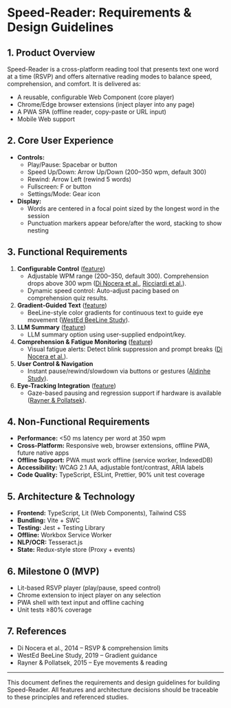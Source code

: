 # Speed-Reader: Requirements & Design Guidelines

## 1. Product Overview
Speed-Reader is a cross-platform reading tool that presents text one word at a time (RSVP) and offers alternative reading modes to balance speed, comprehension, and comfort. It is delivered as:
- A reusable, configurable Web Component (core player)
- Chrome/Edge browser extensions (inject player into any page)
- A PWA SPA (offline reader, copy-paste or URL input)
- Mobile Web support

## 2. Core User Experience
- **Controls:**
  - Play/Pause: Spacebar or button
  - Speed Up/Down: Arrow Up/Down (200–350 wpm, default 300)
  - Rewind: Arrow Left (rewind 5 words)
  - Fullscreen: F or button
  - Settings/Mode: Gear icon
- **Display:**
  - Words are centered in a focal point sized by the longest word in the session
  - Punctuation markers appear before/after the word, stacking to show nesting

## 3. Functional Requirements
1. **Configurable Control** ([feature](features/configurable_control.feature))
   - Adjustable WPM range (200–350, default 300). Comprehension drops above 300 wpm ([Di Nocera et al.](https://www.sciencedirect.com/science/article/pii/S0747563214007663), [Ricciardi et al.](https://www.researchgate.net/profile/Orlando-Ricciardi/publication/328925418_Rapid_serial_visual_presentation_Degradation_of_inferential_reading_comprehension_as_a_function_of_speed/links/5e5f7ec04585152ce8053ccd/Rapid-serial-visual-presentation-Degradation-of-inferential-reading-comprehension-as-a-function-of-speed.pdf)).
   - Dynamic speed control: Auto-adjust pacing based on comprehension quiz results.
2. **Gradient-Guided Text** ([feature](features/gradient_guided_text.feature))
   - BeeLine-style color gradients for continuous text to guide eye movement ([WestEd BeeLine Study](https://www.rif.org/sites/default/files/documents/2019/10/24/Support_Materials/BeeLineWestEdStudyFinal.pdf)).
3. **LLM Summary** ([feature](features/llm_summary.feature))
   - LLM summary option using user-supplied endpoint/key.
4. **Comprehension & Fatigue Monitoring** ([feature](features/comprehension_fatigue.feature))
   - Visual fatigue alerts: Detect blink suppression and prompt breaks ([Di Nocera et al.](https://www.sciencedirect.com/science/article/pii/S0747563214007663)).
5. **User Control & Navigation**
   - Instant pause/rewind/slowdown via buttons or gestures ([Aldinhe Study](https://journal.aldinhe.ac.uk/index.php/jldhe/article/view/970)).
6. **Eye-Tracking Integration** ([feature](features/eye_tracking_integration.feature))
   - Gaze-based pausing and regression support if hardware is available ([Rayner & Pollatsek](https://www.mdpi.com/2226-471X/9/12/360)).

## 4. Non-Functional Requirements
- **Performance:** <50 ms latency per word at 350 wpm
- **Cross-Platform:** Responsive web, browser extensions, offline PWA, future native apps
- **Offline Support:** PWA must work offline (service worker, IndexedDB)
- **Accessibility:** WCAG 2.1 AA, adjustable font/contrast, ARIA labels
- **Code Quality:** TypeScript, ESLint, Prettier, 90% unit test coverage

## 5. Architecture & Technology
- **Frontend:** TypeScript, Lit (Web Components), Tailwind CSS
- **Bundling:** Vite + SWC
- **Testing:** Jest + Testing Library
- **Offline:** Workbox Service Worker
- **NLP/OCR:** Tesseract.js
- **State:** Redux-style store (Proxy + events)

## 6. Milestone 0 (MVP)
- Lit-based RSVP player (play/pause, speed control)
- Chrome extension to inject player on any selection
- PWA shell with text input and offline caching
- Unit tests ≥80% coverage

## 7. References
- Di Nocera et al., 2014 – RSVP & comprehension limits
- WestEd BeeLine Study, 2019 – Gradient guidance
- Rayner & Pollatsek, 2015 – Eye movements & reading

---
This document defines the requirements and design guidelines for building Speed-Reader. All features and architecture decisions should be traceable to these principles and referenced studies.
